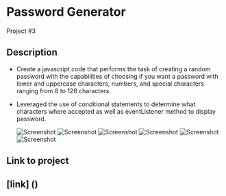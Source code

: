 # Password Generator
Project #3

## Description
- Create a javascript code that performs the task of creating a random password with the capabilities of choosing if you want a password with lower and uppercase characters, numbers, and special characters ranging from 8 to 128 characters.
- Leveraged the use of conditional statements to determine what characters where accepted as well as eventListener method to display password.


    ![Screenshot]()
    ![Screenshot]()
    ![Screenshot]()
    ![Screenshot]()
    ![Screenshot]()
    ![Screenshot]()

## Link to project
[link] ()
---